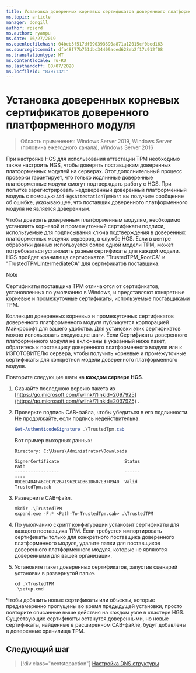 ```yaml
---
title: Установка доверенных корневых сертификатов доверенного платформенного модуля
ms.topic: article
manager: dongill
author: rpsqrd
ms.author: ryanpu
ms.date: 06/27/2019
ms.openlocfilehash: 04beb3f517df090393690a871a12015cf0bed163
ms.sourcegitcommit: dfa48f77b751dbc34409aced628eb2f17c912f08
ms.translationtype: MT
ms.contentlocale: ru-RU
ms.lasthandoff: 08/07/2020
ms.locfileid: "87971321"
---
```

# <a name="install-trusted-tpm-root-certificates"></a>Установка доверенных корневых сертификатов доверенного платформенного модуля

>Область применения: Windows Server 2019, Windows Server (половина ежегодного канала), Windows Server 2016

При настройке HGS для использования аттестации TPM необходимо также настроить HGS, чтобы доверять поставщикам доверенных платформенных модулей на серверах.
Этот дополнительный процесс проверки гарантирует, что только исдлинные доверенные платформенные модули смогут подтверждать работу с HGS.
При попытке зарегистрировать недоверенный доверенный платформенный модуль с помощью `Add-HgsAttestationTpmHost` вы получите сообщение об ошибке, указывающее, что поставщик доверенного платформенного модуля не является доверенным.

Чтобы доверять доверенным платформенным модулям, необходимо установить корневой и промежуточный сертификаты подписи, используемые для подписывания ключа подтверждения в доверенных платформенных модулях серверов, в службе HGS.
Если в центре обработки данных используется более одной модели TPM, может потребоваться установить разные сертификаты для каждой модели.
HGS пройдет хранилища сертификатов "TrustedTPM_RootCA" и "TrustedTPM_IntermediateCA" для сертификатов поставщика.

> [!NOTE]
> Сертификаты поставщика TPM отличаются от сертификатов, установленных по умолчанию в Windows, и представляют конкретные корневые и промежуточные сертификаты, используемые поставщиками TPM.

Коллекция доверенных корневых и промежуточных сертификатов доверенного платформенного модуля публикуется корпорацией Майкрософт для вашего удобства.
Для установки этих сертификатов можно использовать следующие шаги.
Если Сертификаты доверенного платформенного модуля не включены в указанный ниже пакет, обратитесь к поставщику доверенного платформенного модуля или к ИЗГОТОВИТЕЛю сервера, чтобы получить корневые и промежуточные сертификаты для конкретной модели доверенного платформенного модуля.

Повторите следующие шаги на **каждом сервере HGS**.

1.  Скачайте последнюю версию пакета из [https://go.microsoft.com/fwlink/?linkid=2097925](https://go.microsoft.com/fwlink/?linkid=2097925) .

2.  Проверьте подпись CAB-файла, чтобы убедиться в его подлинности. Не продолжайте, если подпись недействительна.

    ```powershell
    Get-AuthenticodeSignature .\TrustedTpm.cab
    ```

    Вот пример выходных данных:

    ```
    Directory: C:\Users\Administrator\Downloads

    SignerCertificate                         Status                                 Path
    -----------------                         ------                                 ----
    0DD6D4D4F46C0C7C2671962C4D361D607E370940  Valid                                  TrustedTpm.cab
    ```

2.  Разверните CAB-файл.

    ```
    mkdir .\TrustedTPM
    expand.exe -F:* <Path-To-TrustedTpm.cab> .\TrustedTPM
    ```

3.  По умолчанию скрипт конфигурации установит сертификаты для каждого поставщика TPM. Если требуется импортировать сертификаты только для конкретного поставщика доверенного платформенного модуля, удалите папки для поставщиков доверенного платформенного модуля, которые не являются доверенными для вашей организации.

4.  Установите пакет доверенных сертификатов, запустив сценарий установки в развернутой папке.

    ```
    cd .\TrustedTPM
    .\setup.cmd
    ```

Чтобы добавить новые сертификаты или объекты, которые преднамеренно пропущены во время предыдущей установки, просто повторите описанные выше действия на каждом узле в кластере HGS.
Существующие сертификаты останутся доверенными, но новые сертификаты, найденные в расширенном CAB-файле, будут добавлены в доверенные хранилища TPM.

## <a name="next-step"></a>Следующий шаг

> [!div class="nextstepaction"]
> [Настройка DNS структуры](guarded-fabric-configuring-fabric-dns-tpm.md)



